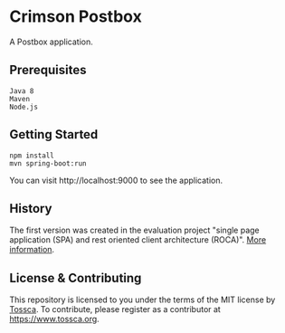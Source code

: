 # Crimson Postbox

A Postbox application.

## Prerequisites

```
Java 8
Maven
Node.js
```

## Getting Started

```
npm install
mvn spring-boot:run
```

You can visit http://localhost:9000 to see the application.

## History

The first version was created in the evaluation project "single page application
(SPA) and rest oriented client architecture (ROCA)". [More
information](http://lvm-it.github.io).

## License & Contributing

This repository is licensed to you under the terms of the MIT license by
[Tossca](https://tossca.org/). To contribute, please register as a contributor
at https://www.tossca.org.
